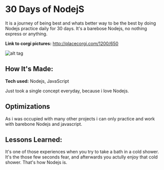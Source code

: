 # 30 Days of NodejS 

It is a journey of being best and whats better way to be the best by doing Nodejs practice daily for 30 days. It's a barebose Nodejs, no nothing express or anything.

**Link to corgi pictures:** http://placecorgi.com/1200/650

![alt tag](http://placecorgi.com/1200/650)

## How It's Made:

**Tech used:** Nodejs, JavaScript

Just took a single concept everyday, because i love Nodejs. 

## Optimizations

As i was occupied with many other projects i can only practice and work with barebone Nodejs and javascript. 

## Lessons Learned:

It's one of those experiences when you try to take a bath in a cold shower. It's the those few seconds fear, and afterwards you actully enjoy that cold shower. That's how Nodejs is.

